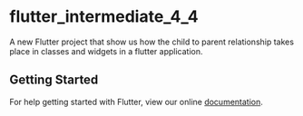 # flutter_intermediate_4_4

A new Flutter project that show us how the child to parent relationship takes place in classes and widgets in a flutter application.

## Getting Started

For help getting started with Flutter, view our online
[documentation](https://flutter.io/).
